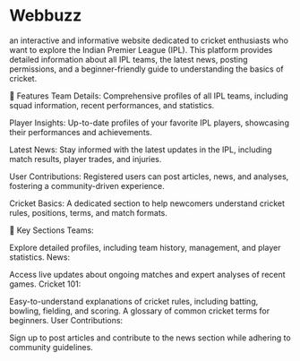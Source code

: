 # Webbuzz
an interactive and informative website dedicated to cricket enthusiasts who want to explore the Indian Premier League (IPL). This platform provides detailed information about all IPL teams, the latest news, posting permissions, and a beginner-friendly guide to understanding the basics of cricket.

🚀 Features
Team Details: Comprehensive profiles of all IPL teams, including squad information, recent performances, and statistics.

Player Insights: Up-to-date profiles of your favorite IPL players, showcasing their performances and achievements.

Latest News: Stay informed with the latest updates in the IPL, including match results, player trades, and injuries.

User Contributions: Registered users can post articles, news, and analyses, fostering a community-driven experience.

Cricket Basics: A dedicated section to help newcomers understand cricket rules, positions, terms, and match formats.

🏏 Key Sections
Teams:

Explore detailed profiles, including team history, management, and player statistics.
News:

Access live updates about ongoing matches and expert analyses of recent games.
Cricket 101:

Easy-to-understand explanations of cricket rules, including batting, bowling, fielding, and scoring.
A glossary of common cricket terms for beginners.
User Contributions:

Sign up to post articles and contribute to the news section while adhering to community guidelines.
